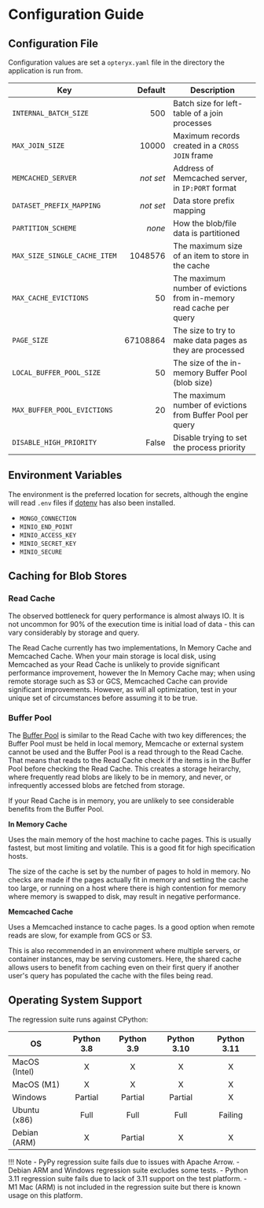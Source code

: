 # Configuration Guide

## Configuration File

Configuration values are set a `opteryx.yaml` file in the directory the application is run from.

 Key                        | Default     | Description
--------------------------- | ----------: | -----------
`INTERNAL_BATCH_SIZE`       | 500         | Batch size for left-table of a join processes
`MAX_JOIN_SIZE`             | 10000       | Maximum records created in a `CROSS JOIN` frame
`MEMCACHED_SERVER`          | _not set_   | Address of Memcached server, in `IP:PORT` format
`DATASET_PREFIX_MAPPING`    | _not set_   | Data store prefix mapping
`PARTITION_SCHEME`          | _none_      | How the blob/file data is partitioned
`MAX_SIZE_SINGLE_CACHE_ITEM` | 1048576    | The maximum size of an item to store in the cache
`MAX_CACHE_EVICTIONS`       | 50          | The maximum number of evictions from in-memory read cache per query
`PAGE_SIZE`                 | 67108864    | The size to try to make data pages as they are processed
`LOCAL_BUFFER_POOL_SIZE`    | 50          | The size of the in-memory Buffer Pool (blob size)
`MAX_BUFFER_POOL_EVICTIONS` | 20          | The maximum number of evictions from Buffer Pool per query
`DISABLE_HIGH_PRIORITY`     | False       | Disable trying to set the process priority

## Environment Variables

The environment is the preferred location for secrets, although the engine will read `.env` files if [dotenv](https://pypi.org/project/python-dotenv/) has also been installed.

- `MONGO_CONNECTION`
- `MINIO_END_POINT`
- `MINIO_ACCESS_KEY`
- `MINIO_SECRET_KEY`
- `MINIO_SECURE`

## Caching for Blob Stores

### Read Cache

The observed bottleneck for query performance is almost always IO. It is not uncommon for 90% of the execution time is initial load of data - this can vary considerably by storage and query.

The Read Cache currently has two implementations, In Memory Cache and Memcached Cache. When your main storage is local disk, using Memcached as your Read Cache is unlikely to provide significant performance improvement, however  the In Memory Cache may; when using remote storage such as S3 or GCS, Memcached Cache can provide significant improvements. However, as will all optimization, test in your unique set of circumstances before assuming it to be true.

### Buffer Pool

The [Buffer Pool](https://www.ibm.com/docs/en/db2/11.5?topic=databases-buffer-pools) is similar to the Read Cache with two key differences; the Buffer Pool must be held in local memory, Memcache or external system cannot be used and the Buffer Pool is a read through to the Read Cache. That means that reads to the Read Cache check if the items is in the Buffer Pool before checking the Read Cache. This creates a storage heirarchy, where frequently read blobs are likely to be in memory, and never, or infrequently accessed blobs are fetched from storage.

If your Read Cache is in memory, you are unlikely to see considerable benefits from the Buffer Pool.

**In Memory Cache**

Uses the main memory of the host machine to cache pages. This is usually fastest, but most limiting and volatile. This is a good fit for high specification hosts.

The size of the cache is set by the number of pages to hold in memory. No checks are made if the pages actually fit in memory and setting the cache too large, or running on a host where there is high contention for memory where memory is swapped to disk, may result in negative performance.

**Memcached Cache**

Uses a Memcached instance to cache pages. Is a good option when remote reads are slow, for example from GCS or S3.

This is also recommended in an environment where multiple servers, or container instances, may be serving customers. Here, the shared cache allows users to benefit from caching even on their first query if another user's query has populated the cache with the files being read.

## Operating System Support

The regression suite runs against CPython:

OS            | Python 3.8 | Python 3.9 | Python 3.10 | Python 3.11   
------------- | :--------: | :--------: | :---------: | :--------:  
MacOS (Intel) | X          | X          | X           | X  
MacOS (M1)    | X          | X          | X           | X
Windows       | Partial    | Partial    | Partial     | X  
Ubuntu (x86)  | Full       | Full       | Full        | Failing  
Debian (ARM)  | X          | Partial    | X           | X  

!!! Note
    - PyPy regression suite fails due to issues with Apache Arrow.
    - Debian ARM and Windows regression suite excludes some tests.
    - Python 3.11 regression suite fails due to lack of 3.11 support on the test platform.
    - M1 Mac (ARM) is not included in the regression suite but there is known usage on this platform.